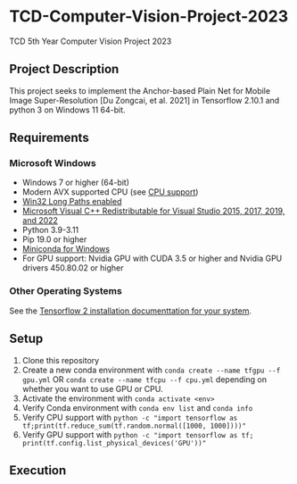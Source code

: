 # TCD-Computer-Vision-Project-2023

TCD 5th Year Computer Vision Project 2023

## Project Description

This project seeks to implement the Anchor-based Plain Net for Mobile Image Super-Resolution [Du Zongcai, et al. 2021] in Tensorflow 2.10.1 and python 3 on Windows 11 64-bit.

## Requirements

### Microsoft Windows

- Windows 7 or higher (64-bit)
- Modern AVX supported CPU (see [CPU support](https://www.tensorflow.org/install/source_windows#cpu_support))
- [Win32 Long Paths enabled](https://superuser.com/a/1119980)
- [Microsoft Visual C++ Redistributable for Visual Studio 2015, 2017, 2019, and 2022](https://learn.microsoft.com/en-US/cpp/windows/latest-supported-vc-redist?view=msvc-170#visual-studio-2015-2017-2019-and-2022)
- Python 3.9-3.11
- Pip 19.0 or higher
- [Miniconda for Windows](https://docs.conda.io/projects/miniconda/en/latest/miniconda-install.html)
- For GPU support: Nvidia GPU with CUDA 3.5 or higher and Nvidia GPU drivers 450.80.02 or higher

### Other Operating Systems

See the [Tensorflow 2 installation documenttation for your system](https://www.tensorflow.org/install/pip).

## Setup

1. Clone this repository
2. Create a new conda environment with `conda create --name tfgpu --f gpu.yml` OR `conda create --name tfcpu --f cpu.yml` depending on whether you want to use GPU or CPU.
3. Activate the environment with `conda activate <env>`
4. Verify Conda environment with `conda env list` and `conda info`
5. Verify CPU support with `python -c "import tensorflow as tf;print(tf.reduce_sum(tf.random.normal([1000, 1000])))"`
6. Verify GPU support with `python -c "import tensorflow as tf; print(tf.config.list_physical_devices('GPU'))"`

## Execution
